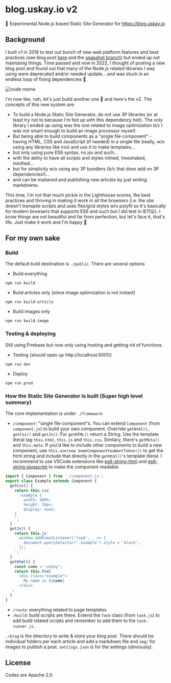 # blog.uskay.io v2

🧨 Experimental Node.js based Static Site Generator for https://blog.uskay.io

## Background
I built v1 in 2018 to test out bunch of new web platform features and best practices (see blog post [here](https://blog.uskay.io/article/001-pwa-blog-loading) and the [snapshot branch](https://github.com/uskay/blog.uskay.io/tree/uskay-ui)) but ended up not maintainig things. Time passed and now in 2022, I thought of posting a new blog post and found out that many of the Node.js related libraries I was using were deprecated and/or needed update... and was stuck in an endless loop of fixing dependencies 🤮 

![node meme](https://cdn.glitch.global/d1d49b49-541b-4e26-8cd5-f7fa3a45e1aa/nodememe.jpg?v=1648655364487)

I'm now like, nah, let's just build another one 🤣 and here's the v2. The concepts of this new system are:
- To build a Node.js Static Site Generator, do not use 3P libraries (or at least try not to because I'm fed up with this dependency hell). The only library I ended up using was the one related to image optimization b/c I was not smart enough to build an image processor myself.
- But being able to build components as a "single file component" - having HTML, CSS and JavaScript (if needed) in a single file (really, w/o using any libraries like `htm`) and use it to make templates...
- but only using pure ES6 syntax, no jsx and such...
- with the ablity to have all scripts and styles inlined, treeshaked, minified...
- but for simplicity w/o using any 3P bundlers (b/c that does add on 3P dependencies!)...
- and can be maitaned and publishing new articles by just writing markdowns.

This time, I'm not that much pickie in the Lighthouse scores, the best practices and thriving in making it work in all the browsers (i.e. the site doesn't transpile scripts and uses flex/grid styles w/o polyfil so it's basically for modern browsers that supports ES6 and such but I did test in IE11😛). I know things are not beautiful and far from perfection, but let's face it, that's life. Just make it work and I'm happy 🙌

## For my own sake
### Build
The default buld destination is `./public`. There are several options

- Build everything
```
npm run build
```
- Build articles only (since image optimization is not instant)
```
npm run build-article
```
- Build images only
```
npm run build-image
```

### Testing & deploying
Still using Firebase but now only using hosting and getting rid of functions.

- Testing (should open up http://localhost:5001/)
```
npm run dev
```
- Deploy
```
npm run prod
```

### How the Static Site Generator is built (Super high level summary)
The core implementation is under `./framework`
  - `/component`: "single file component"s. You can extend `Component` (from `component.js`) to build your own component. Override `getHtml()`, `getCss()` and `getJs()`. For `getHTML()` return a String. Use the template literal tag `this.html`, `this.js` and `this.css`. Similary, there's `getMeta()` and `this.meta`. If you'd like to include other components to build a new component, use `this.use(new SomeComponentYouWantToUse())` to get the html string and include that directly in the `getHtml()`'s template literal. I recommend to use VSCode extensions like [es6-string-html](https://marketplace.visualstudio.com/items?itemName=Tobermory.es6-string-html) and [es6-string-javascript](https://marketplace.visualstudio.com/items?itemName=zjcompt.es6-string-javascript) to make the component readable.
```javascript
import { Component } from './component.js';
export class Example extends Component {
  getCss() {
    return this.css`
      .example {
        width: 100%;
        height: 50px;
        display: none;
    }
    `;
  }
  getJs() {
    return this.js`
      window.addEventListener('load', _ => {
        document.querySelector('.example').style = 'block';
      });
    `;
  }
  getHtml() {
    const name = 'uskay';
    return this.html`
      <div class="example">
        My name is ${name}
      </div>
  `;
  }
}
```
  - `/route`: everything related to page templates
  - `/build`: build scripts are there. Extend the `Task` class (from `task.js`) to add build related scripts and remember to add them to the `task-runner.js`.

`./blog` is the directory to write & store your blog post. There should be individual folders per each article and add a markdown file and `img/` for images to publish a post. `settings.json` is for the settings (obviously).

## License
Codes are Apache 2.0
